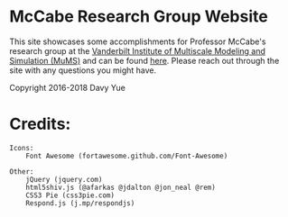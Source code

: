 # McCabe Research Group Website

This site showcases some accomplishments for Professor McCabe's research group at the [Vanderbilt Institute of Multiscale Modeling and Simulation (MuMS)](https://my.vanderbilt.edu/mums/) and can be found [here](https://davyyue.com). 
Please reach out through the site with any questions you might have.


Copyright 2016-2018 Davy Yue

# Credits:

	Icons:
		Font Awesome (fortawesome.github.com/Font-Awesome)

	Other:
		jQuery (jquery.com)
		html5shiv.js (@afarkas @jdalton @jon_neal @rem)
		CSS3 Pie (css3pie.com)
		Respond.js (j.mp/respondjs)